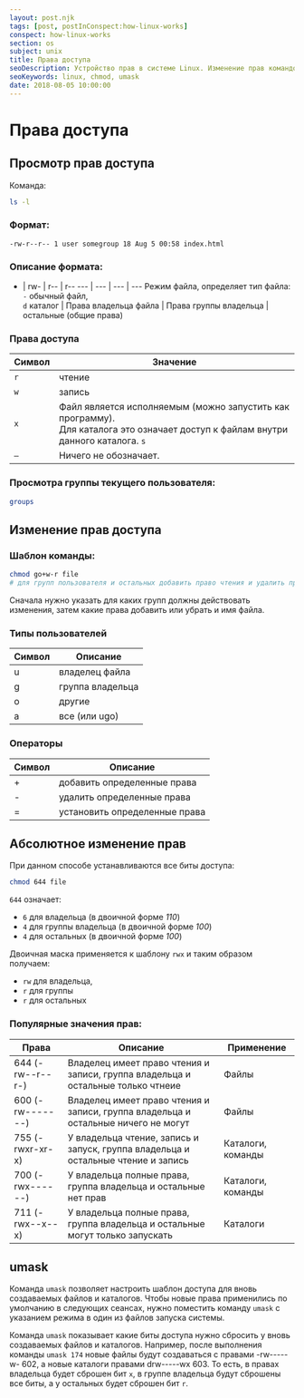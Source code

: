 ```yaml
---
layout: post.njk
tags: [post, postInConspect:how-linux-works]
conspect: how-linux-works
section: os
subject: unix
title: Права доступа
seoDescription: Устройство прав в системе Linux. Изменение прав командой chmod, описание команды umask, типы пользователей и режимы доступа.
seoKeywords: linux, chmod, umask
date: 2018-08-05 10:00:00
---
```

# Права доступа

## Просмотр прав доступа

Команда:
```bash
ls -l
```

### Формат:
```
-rw-r--r-- 1 user somegroup 18 Aug 5 00:58 index.html
```

### Описание формата:

- |	rw- |	r-- |	r--
--- | --- | --- | ---
Режим файла, определяет тип файла:<br>`-` обычный файл,<br>`d` каталог | Права владельца файла | Права группы владельца | остальные (общие права)

### Права доступа

Символ | Значение
--- | ---
`r` | чтение 
`w` | запись 
`x` | Файл является исполняемым (можно запустить как программу).<br>Для каталога это означает доступ к файлам внутри данного каталога. `s` | setuid, файл запускается как будто его запускает указанный пользователь. 
`–` | Ничего не обозначает.

### Просмотра группы текущего пользователя:
```bash
groups
```

## Изменение прав доступа

### Шаблон команды: 
```bash
chmod go+w-r file 
# для групп пользователя и остальных добавить право чтения и удалить право записи на файл file
```

Сначала нужно указать для каких групп должны действовать изменения, затем какие права добавить или убрать и имя файла.

### Типы пользователей

Символ | Описание
--- | ---
u | владелец файла 
g | группа владельца 
o | другие 
a | все (или ugo)

### Операторы

Символ | Описание 
--- | ---
+ | добавить определенные права 
- | удалить определенные права 
= | установить определенные права

## Абсолютное изменение прав

При данном способе устанавливаются все биты доступа:
```bash
chmod 644 file
```

`644` означает:
+ `6` для владельца (в двоичной форме *110*)
+ `4` для группы владельца (в двоичной форме *100*)
+ `4` для остальных (в двоичной форме *100*)

Двоичная маска применяется к шаблону `rwx` и таким образом получаем: 

+ `rw` для владельца,
+ `r` для группы
+ `r` для остальных

### Популярные значения прав:

Права	| Описание | Применение
--- | --- | ---
644 (-rw--r--r-) | Владелец имеет право чтения и записи, группа владельца и остальные только чтнеие	| Файлы
600 (-rw-------) | Владелец имеет право чтения и записи, группа владельца и остальные ничего не могут	| Файлы
755 (-rwxr-xr-x) | У владельца чтение, запись и запуск, группа владельца и остальные чтение и запись	| Каталоги, команды
700 (-rwx------) | У владельца полные права, группа владельца и остальные нет прав	| Каталоги, команды
711 (-rwx--x--x) |У владельца полные права, группа владельца и остальные могут только запускать	| Каталоги

## umask

Команда `umask` позволяет настроить шаблон доступа для вновь создаваемых файлов и каталогов. Чтобы новые права применились по умолчанию в следующих сеансах, нужно поместить команду `umask` с указанием режима в один из файлов запуска системы.

Команда `umask` показывает какие биты доступа нужно сбросить у вновь создаваемых файлов и каталогов. Например, после выполнения команды `umask 174` новые файлы будут создаваться с правами -rw-----w- 602, а новые каталоги правами drw-----wx 603. То есть, в правах владельца будет сброшен бит `x`, в группе владельца будут сброшены все биты, а у остальных будет сброшен бит `r`.
